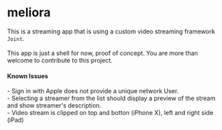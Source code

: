 # meliora
This is a streaming app that is using a custom video streaming framework `Joint`.
<br>
<br>
This app is just a shell for now, proof of concept. You are more than welcome to contribute to this project.

<h4>Known Issues</h4>
- Sign in with Apple does not provide a unique network User.<br>
- Selecting a streamer from the list should display a preview of the stream and show streamer's description.<br>
- Video stream is clipped on top and botton (iPhone X), left and right side (iPad)<br>
